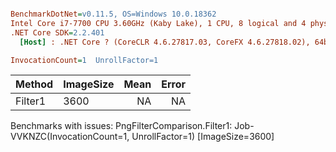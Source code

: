 ``` ini

BenchmarkDotNet=v0.11.5, OS=Windows 10.0.18362
Intel Core i7-7700 CPU 3.60GHz (Kaby Lake), 1 CPU, 8 logical and 4 physical cores
.NET Core SDK=2.2.401
  [Host] : .NET Core ? (CoreCLR 4.6.27817.03, CoreFX 4.6.27818.02), 64bit RyuJIT DEBUG

InvocationCount=1  UnrollFactor=1  

```
|  Method | ImageSize | Mean | Error |
|-------- |---------- |-----:|------:|
| Filter1 |      3600 |   NA |    NA |

Benchmarks with issues:
  PngFilterComparison.Filter1: Job-VVKNZC(InvocationCount=1, UnrollFactor=1) [ImageSize=3600]
